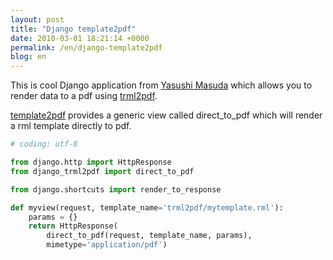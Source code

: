 ```yaml
---
layout: post
title: "Django template2pdf"
date: 2010-03-01 18:21:14 +0000
permalink: /en/django-template2pdf
blog: en
---
```


This is cool Django application from [Yasushi
Masuda](http://twitter.com/whosaysni) which allows you to render data to
a pdf using [trml2pdf](http://pypi.python.org/pypi/trml2pdf).

[template2pdf](http://code.google.com/p/template2pdf/) provides a
generic view called direct\_to\_pdf which will render a rml template
directly to pdf.

``` python
# coding: utf-8

from django.http import HttpResponse
from django_trml2pdf import direct_to_pdf

from django.shortcuts import render_to_response

def myview(request, template_name='trml2pdf/mytemplate.rml'):
    params = {}
    return HttpResponse(
        direct_to_pdf(request, template_name, params),
        mimetype='application/pdf')
```
